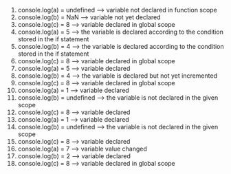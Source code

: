 1. console.log(a) = undefined --> variable not declared in function scope
2. console.log(b) = NaN --> variable not yet declared
3. console.log(c) = 8 --> variable declared in global scope
4. console.log(a) = 5 --> 
the variable is declared according to the condition stored in the if statement
5. console.log(b) = 4 --> 
the variable is declared according to the condition stored in the if statement
6. console.log(c) = 8 --> variable declared in global scope
7. console.log(a) = 5 --> variable declared 
8. console.log(b) = 4 --> the variable is declared but not yet incremented
9. console.log(c) = 8 --> variable declared in global scope
10. console.log(a) = 1 --> variable declared 
11. console.log(b) = undefined --> the variable is not declared in the given scope
12. console.log(c) = 8 --> variable declared 
13. console.log(a) = 1 --> variable declared 
14. console.log(b) = undefined --> the variable is not declared in the given scope
15. console.log(c) = 8 --> variable declared 
16. console.log(a) = 7 --> variable value changed
17. console.log(b) = 2 --> variable declared 
18. console.log(c) = 8 --> variable declared in global scope